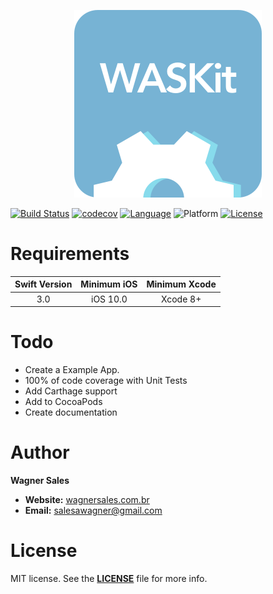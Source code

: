 <p align="center"><img src="_files/Documentation/Logo.png" alt="waschat Banner"></p>

[![Build Status](https://travis-ci.org/salesawagner/waskit.svg?branch=master&style=flat)](https://travis-ci.org/salesawagner/waskit)
[![codecov](https://codecov.io/gh/salesawagner/waskit/branch/master/graph/badge.svg)](https://codecov.io/gh/salesawagner/waskit)
[![Language](https://img.shields.io/badge/language-Swift%203.0-orange.svg?style=flat)](https://developer.apple.com/swift/)
![Platform](https://img.shields.io/badge/platform-iOS-ffc713.svg?style=flat)
[![License](https://img.shields.io/badge/license-MIT-lightgrey.svg?style=flat)](https://github.com/salesawagner/waschat/blob/master/LICENSE)

Requirements
=====================
| Swift Version | Minimum iOS  | Minimum Xcode  |
|:--------------------:|:---------------------------:|:----------------------------:|
| 3.0 | iOS 10.0 | Xcode 8+ |

Todo
====
- Create a Example App.
- 100% of code coverage with Unit Tests
- Add Carthage support
- Add to CocoaPods
- Create documentation

Author
==================
**Wagner Sales**

- **Website:** <a href="http://www.wagnersales.com.br">wagnersales.com.br</a>
- **Email:** <a href="mailto:salesawagner@gmail.com">salesawagner@gmail.com</a>

License
================
MIT license. See the **[LICENSE](https://github.com/salesawagner/waschat/blob/master/LICENSE)** file for more info.